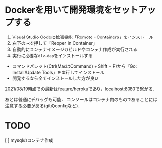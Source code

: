 # Dockerを用いて開発環境をセットアップする
1. Visual Studio Codeに拡張機能「Remote - Containers」をインストール
2. 右下の`><`を押して「Reopen in Container」
3. 自動的にコンテナイメージのビルドやコンテナ作成が実行される
4. 実行に必要な`dlv-dap`をインストールする
  * コマンドパレット(Ctrl(MacはCommand) + Shift + P)から「Go: Install/Update Tools」を実行してインストール
  * 開発するなら全てインストールした方が良い

2021/08/19時点での最新はfeature/herokuであり，localhost:8080で繋がる．

あとは普通にデバッグも可能．
コンソールはコンテナ内のものであることには注意する必要がある(gitのconfigなど)．

# TODO
[ ] mysqlのコンテナ作成